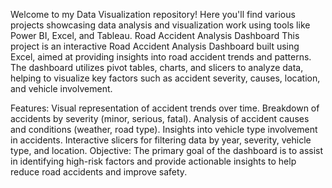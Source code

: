 Welcome to my Data Visualization repository! Here you'll find various projects showcasing data analysis and visualization work using tools like Power BI, Excel, and Tableau.
Road Accident Analysis Dashboard
This project is an interactive Road Accident Analysis Dashboard built using Excel, aimed at providing insights into road accident trends and patterns. The dashboard utilizes pivot tables, charts, and slicers to analyze data, helping to visualize key factors such as accident severity, causes, location, and vehicle involvement.

Features:
Visual representation of accident trends over time.
Breakdown of accidents by severity (minor, serious, fatal).
Analysis of accident causes and conditions (weather, road type).
Insights into vehicle type involvement in accidents.
Interactive slicers for filtering data by year, severity, vehicle type, and location.
Objective:
The primary goal of the dashboard is to assist in identifying high-risk factors and provide actionable insights to help reduce road accidents and improve safety.

